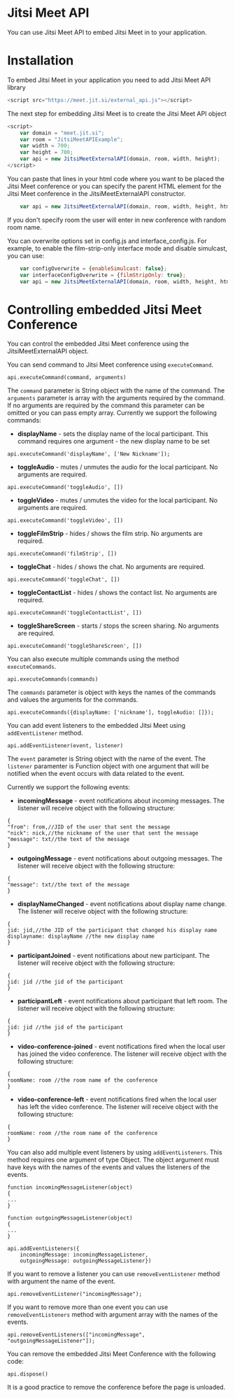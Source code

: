 Jitsi Meet API
============

You can use Jitsi Meet API to embed Jitsi Meet in to your application.

Installation
==========

To embed Jitsi Meet in your application you need to add Jitsi Meet API library
```javascript
<script src="https://meet.jit.si/external_api.js"></script>
```

The next step for embedding Jitsi Meet is to create the Jitsi Meet API object
```javascript
<script>
    var domain = "meet.jit.si";
    var room = "JitsiMeetAPIExample";
    var width = 700;
    var height = 700;
    var api = new JitsiMeetExternalAPI(domain, room, width, height);
</script>
```
You can paste that lines in your html code where you want to be placed the Jitsi Meet conference
or you can specify the parent HTML element for the Jitsi Meet conference in the JitsiMeetExternalAPI
constructor.
```javascript
    var api = new JitsiMeetExternalAPI(domain, room, width, height, htmlElement);
```
If you don't specify room the user will enter in new conference with random room name.

You can overwrite options set in config.js and interface_config.js. For example, to enable the film-strip-only interface mode and disable simulcast, you can use:
```javascript
    var configOverwrite = {enableSimulcast: false};
    var interfaceConfigOverwrite = {filmStripOnly: true};
    var api = new JitsiMeetExternalAPI(domain, room, width, height, htmlElement, true, configOverwrite, interfaceConfigOverwrite);
```

Controlling embedded Jitsi Meet Conference
=========

You can control the embedded Jitsi Meet conference using the JitsiMeetExternalAPI object.

You can send command to Jitsi Meet conference using ```executeCommand```.
```
api.executeCommand(command, arguments)
```
The ```command``` parameter is String object with the name of the command.
The ```arguments``` parameter is array with the arguments required by the command.
If no arguments are required by the command this parameter can be omitted or you can pass empty array.
Currently we support the following commands:


* **displayName** - sets the display name of the local participant. This command requires one argument -
the new display name to be set
```
api.executeCommand('displayName', ['New Nickname']);
```
* **toggleAudio** - mutes / unmutes the audio for the local participant. No arguments are required.
```
api.executeCommand('toggleAudio', [])
```
* **toggleVideo** - mutes / unmutes the video for the local participant. No arguments are required.
```
api.executeCommand('toggleVideo', [])
```
* **toggleFilmStrip** - hides / shows the film strip. No arguments are required.
```
api.executeCommand('filmStrip', [])
```
* **toggleChat** - hides / shows the chat. No arguments are required.
```
api.executeCommand('toggleChat', [])
```
* **toggleContactList** - hides / shows the contact list. No arguments are required.
```
api.executeCommand('toggleContactList', [])
```

* **toggleShareScreen** - starts / stops the screen sharing. No arguments are required.
```
api.executeCommand('toggleShareScreen', [])
```

You can also execute multiple commands using the method ```executeCommands```.
```
api.executeCommands(commands)
```
The ```commands``` parameter is object with keys the names of the commands and values the arguments for the
commands.

```
api.executeCommands({displayName: ['nickname'], toggleAudio: []});
```

You can add event listeners to the embedded Jitsi Meet using ```addEventListener``` method.
```
api.addEventListener(event, listener)
```
The ```event``` parameter is String object with the name of the event.
The ```listener``` paramenter is Function object with one argument that will be notified when the event occurs
with data related to the event.

Currently we support the following events:

* **incomingMessage** - event notifications about incoming
messages. The listener will receive object with the following structure:
```
{
"from": from,//JID of the user that sent the message
"nick": nick,//the nickname of the user that sent the message
"message": txt//the text of the message
}
```
* **outgoingMessage** - event notifications about outgoing
messages. The listener will receive object with the following structure:
```
{
"message": txt//the text of the message
}
```
* **displayNameChanged** - event notifications about display name
change. The listener will receive object with the following structure:
```
{
jid: jid,//the JID of the participant that changed his display name
displayname: displayName //the new display name
}
```
* **participantJoined** - event notifications about new participant.
The listener will receive object with the following structure:
```
{
jid: jid //the jid of the participant
}
```
* **participantLeft** - event notifications about participant that left room.
The listener will receive object with the following structure:
```
{
jid: jid //the jid of the participant
}
```
* **video-conference-joined** - event notifications fired when the local user has joined the video conference.
The listener will receive object with the following structure:
```
{
roomName: room //the room name of the conference
}
```
* **video-conference-left** - event notifications fired when the local user has left the video conference.
The listener will receive object with the following structure:
```
{
roomName: room //the room name of the conference
}
```

You can also add multiple event listeners by using ```addEventListeners```.
This method requires one argument of type Object. The object argument must
have keys with the names of the events and values the listeners of the events.

```
function incomingMessageListener(object)
{
...
}

function outgoingMessageListener(object)
{
...
}

api.addEventListeners({
    incomingMessage: incomingMessageListener,
    outgoingMessage: outgoingMessageListener})
```

If you want to remove a listener you can use ```removeEventListener``` method with argument the name of the event.
```
api.removeEventListener("incomingMessage");
```

If you want to remove more than one event you can use ```removeEventListeners``` method with argument
 array with the names of the events.
```
api.removeEventListeners(["incomingMessage", "outgoingMessageListener"]);
```

You can remove the embedded Jitsi Meet Conference with the following code:
```
api.dispose()
```

It is a good practice to remove the conference before the page is unloaded.

